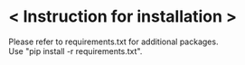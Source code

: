 # < Instruction for installation > <br>
Please refer to requirements.txt for additional packages. <br>
Use "pip install -r requirements.txt". <br>
